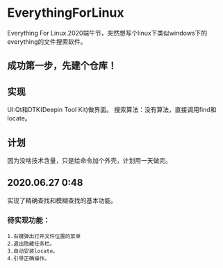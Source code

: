 # EverythingForLinux
Everything For Linux.2020端午节，突然想写个linux下类似windows下的everything的文件搜索软件。

## 成功第一步，先建个仓库！

## 实现
UI:Qt和DTK(Deepin Tool Kit)做界面。
搜索算法：没有算法，直接调用find和locate。

## 计划
因为没啥技术含量，只是给命令加个外壳，计划用一天做完。

## 2020.06.27 0:48
实现了精确查找和模糊查找的基本功能。

### 待实现功能：
    1.右键弹出打开文件位置的菜单
    2.退出隐藏任务栏。
    3.自动安装locate。
    4.引导正确操作。
